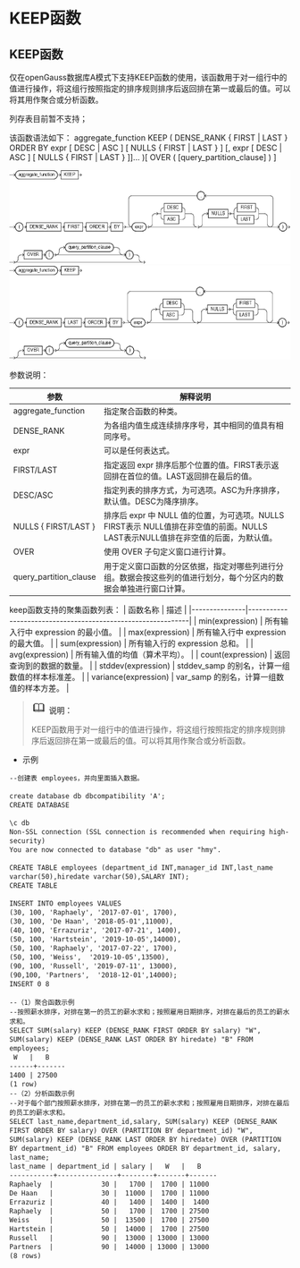 # KEEP函数

## KEEP函数<a name="zh-cn_topic_0283137174_zh-cn_topic_0237121983_zh-cn_topic_0059778391_s454ef5048f3142508bc4f06cb3454ebe"></a>

仅在openGauss数据库A模式下支持KEEP函数的使用，该函数用于对一组行中的值进行操作，将这组行按照指定的排序规则排序后返回排在第一或最后的值。可以将其用作聚合或分析函数。

列存表目前暂不支持；

该函数语法如下：
aggregate_function KEEP ( DENSE_RANK { FIRST | LAST } ORDER BY expr [ DESC | ASC ] [ NULLS { FIRST | LAST } ] [, expr [ DESC | ASC ] [ NULLS { FIRST | LAST } ]]...
)[ OVER ( [query_partition_clause] ) ]


![keep-first.png](public_sys-resources/keep-first.png)
![keep-last.png](public_sys-resources/keep-last.png)

参数说明：

| 参数                      | 解释说明                                                                                               |
|---------------------------|-------------------------------------------------------------------------------------------------------|
| aggregate_function        | 指定聚合函数的种类。                                                                                    |
| DENSE_RANK                | 为各组内值生成连续排序序号，其中相同的值具有相同序号。                                                     |
| expr                      | 可以是任何表达式。                                                                                      |
| FIRST/LAST                | 指定返回 expr 排序后那个位置的值。FIRST表示返回排在首位的值。LAST返回排在最后的值。                         |
| DESC/ASC                  | 指定列表的排序方式，为可选项。ASC为升序排序，默认值。DESC为降序排序。                                       |
| NULLS { FIRST/LAST }      | 排序后 expr 中 NULL 值的位置，为可选项。NULLS FIRST表示 NULL值排在非空值的前面。NULLS LAST表示NULL值排在非空值的后面，为默认值。                                                                                                                        |
| OVER                      | 使用 OVER 子句定义窗口进行计算。                                             |
| query_partition_clause    | 用于定义窗口函数的分区依据，指定对哪些列进行分组。数据会按这些列的值进行划分，每个分区内的数据会单独进行窗口计算。|

keep函数支持的聚集函数列表：
| 函数名称      | 描述                                                        |
|---------------|-------------------------------------------------------------|
| min(expression) | 所有输入行中 expression 的最小值。                       |
| max(expression) | 所有输入行中 expression 的最大值。                       |
| sum(expression) | 所有输入行的 expression 总和。                           |
| avg(expression) | 所有输入值的均值（算术平均）。                             |
| count(expression) | 返回查询到的数据的数量。                                 |
| stddev(expression) | stddev_samp 的别名，计算一组数值的样本标准差。           |
| variance(expression) | var_samp 的别名，计算一组数值的样本方差。               |

>![](public_sys-resources/icon-note.png) **说明：** 
>
>KEEP函数用于对一组行中的值进行操作，将这组行按照指定的排序规则排序后返回排在第一或最后的值。可以将其用作聚合或分析函数。


- 示例
 ```
--创建表 employees，并向里面插入数据。

create database db dbcompatibility 'A';
CREATE DATABASE

\c db
Non-SSL connection (SSL connection is recommended when requiring high-security)
You are now connected to database "db" as user "hmy".

CREATE TABLE employees (department_id INT,manager_id INT,last_name varchar(50),hiredate varchar(50),SALARY INT);
CREATE TABLE

INSERT INTO employees VALUES
(30, 100, 'Raphaely', '2017-07-01', 1700),
(30, 100, 'De Haan', '2018-05-01',11000),
(40, 100, 'Errazuriz', '2017-07-21', 1400),
(50, 100, 'Hartstein', '2019-10-05',14000),
(50, 100, 'Raphaely', '2017-07-22', 1700),
(50, 100, 'Weiss',  '2019-10-05',13500),
(90, 100, 'Russell', '2019-07-11', 13000),
(90,100, 'Partners',  '2018-12-01',14000);
INSERT 0 8

--（1）聚合函数示例
--按照薪水排序，对排在第一的员工的薪水求和；按照雇用日期排序，对排在最后的员工的薪水求和。
SELECT SUM(salary) KEEP (DENSE_RANK FIRST ORDER BY salary) "W", SUM(salary) KEEP (DENSE_RANK LAST ORDER BY hiredate) "B" FROM employees;
  W   |   B   
------+-------
 1400 | 27500
(1 row)
--（2）分析函数示例
--对于每个部门按照薪水排序，对排在第一的员工的薪水求和；按照雇用日期排序，对排在最后的员工的薪水求和。
SELECT last_name,department_id,salary, SUM(salary) KEEP (DENSE_RANK FIRST ORDER BY salary) OVER (PARTITION BY department_id) "W", SUM(salary) KEEP (DENSE_RANK LAST ORDER BY hiredate) OVER (PARTITION BY department_id) "B" FROM employees ORDER BY department_id, salary, last_name;
 last_name | department_id | salary |   W   |   B   
-----------+---------------+--------+-------+-------
 Raphaely  |            30 |   1700 |  1700 | 11000
 De Haan   |            30 |  11000 |  1700 | 11000
 Errazuriz |            40 |   1400 |  1400 |  1400
 Raphaely  |            50 |   1700 |  1700 | 27500
 Weiss     |            50 |  13500 |  1700 | 27500
 Hartstein |            50 |  14000 |  1700 | 27500
 Russell   |            90 |  13000 | 13000 | 13000
 Partners  |            90 |  14000 | 13000 | 13000
(8 rows)
 ```

    
